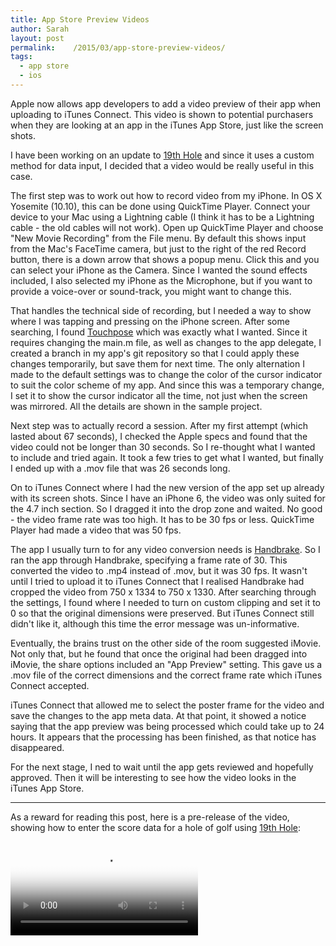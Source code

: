 ```yaml
---
title: App Store Preview Videos
author: Sarah
layout: post
permalink:    /2015/03/app-store-preview-videos/
tags:
  - app store
  - ios
---
```


Apple now allows app developers to add a video preview of their app when uploading to iTunes Connect. This video is shown to potential purchasers when they are looking at an app in the iTunes App Store, just like the screen shots.

I have been working on an update to [19th Hole][1] and since it uses a custom method for data input, I decided that a video would be really useful in this case.

The first step was to work out how to record video from my iPhone. In OS X Yosemite (10.10), this can be done using QuickTime Player. Connect your device to your Mac using a Lightning cable (I think it has to be a Lightning cable - the old cables will not work). Open up QuickTime Player and choose "New Movie Recording" from the File menu. By default this shows input from the Mac's FaceTime camera, but just to the right of the red Record button, there is a down arrow that shows a popup menu. Click this and you can select your iPhone as the Camera. Since I wanted the sound effects included, I also selected my iPhone as the Microphone, but if you want to provide a voice-over or sound-track, you might want to change this.

That handles the technical side of recording, but I needed a way to show where I was tapping and pressing on the iPhone screen. After some searching, I found [Touchpose][2] which was exactly what I wanted. Since it requires changing the main.m file, as well as changes to the app delegate, I created a branch in my app's git repository so that I could apply these changes temporarily, but save them for next time. The only alternation I made to the default settings was to change the color of the cursor indicator to suit the color scheme of my app. And since this was a temporary change, I set it to show the cursor indicator all the time, not just when the screen was mirrored. All the details are shown in the sample project.

Next step was to actually record a session. After my first attempt (which lasted about 67 seconds), I checked the Apple specs and found that the video could not be longer than 30 seconds. So I re-thought what I wanted to include and tried again. It took a few tries to get what I wanted, but finally I ended up with a .mov file that was 26 seconds long.

On to iTunes Connect where I had the new version of the app set up already with its screen shots. Since I have an iPhone 6, the video was only suited for the 4.7 inch section. So I dragged it into the drop zone and waited. No good - the video frame rate was too high. It has to be 30 fps or less. QuickTime Player had made a video that was 50 fps.

The app I usually turn to for any video conversion needs is [Handbrake][3]. So I ran the app through Handbrake, specifying a frame rate of 30. This converted the video to .mp4 instead of .mov, but it was 30 fps. It wasn't until I tried to upload it to iTunes Connect that I realised Handbrake had cropped the video from 750 x 1334 to 750 x 1330. After searching through the settings, I found where I needed to turn on custom clipping and set it to 0 so that the original dimensions were preserved. But iTunes Connect still didn't like it, although this time the error message was un-informative.

Eventually, the brains trust on the other side of the room suggested iMovie. Not only that, but he found that once the original had been dragged into iMovie, the share options included an "App Preview" setting. This gave us a .mov file of the correct dimensions and the correct frame rate which iTunes Connect accepted.

iTunes Connect that allowed me to select the poster frame for the video and save the changes to the app meta data. At that point, it showed a notice saying that the app preview was being processed which could take up to 24 hours. It appears that the processing has been finished, as that notice has disappeared.

For the next stage, I ned to wait until the app gets reviewed and hopefully approved. Then it will be interesting to see how the video looks in the iTunes App Store.

---

As a reward for reading this post, here is a pre-release of the video, showing how to enter the score data for a hole of golf using [19th Hole][1]:

<video controls poster="/images/19thHole-scoring-web.png">
  <source src="/images/19thHole-scoring-web.mp4" type="video/mp4">
	Your browser does not support the video tag.
</video>


[1]: http://troz.net/19th-hole/
[2]: https://github.com/toddreed/Touchpose
[3]: https://handbrake.fr